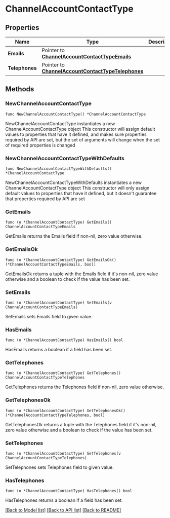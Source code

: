 # ChannelAccountContactType

## Properties

Name | Type | Description | Notes
------------ | ------------- | ------------- | -------------
**Emails** | Pointer to [**ChannelAccountContactTypeEmails**](ChannelAccountContactTypeEmails.md) |  | [optional] 
**Telephones** | Pointer to [**ChannelAccountContactTypeTelephones**](ChannelAccountContactTypeTelephones.md) |  | [optional] 

## Methods

### NewChannelAccountContactType

`func NewChannelAccountContactType() *ChannelAccountContactType`

NewChannelAccountContactType instantiates a new ChannelAccountContactType object
This constructor will assign default values to properties that have it defined,
and makes sure properties required by API are set, but the set of arguments
will change when the set of required properties is changed

### NewChannelAccountContactTypeWithDefaults

`func NewChannelAccountContactTypeWithDefaults() *ChannelAccountContactType`

NewChannelAccountContactTypeWithDefaults instantiates a new ChannelAccountContactType object
This constructor will only assign default values to properties that have it defined,
but it doesn't guarantee that properties required by API are set

### GetEmails

`func (o *ChannelAccountContactType) GetEmails() ChannelAccountContactTypeEmails`

GetEmails returns the Emails field if non-nil, zero value otherwise.

### GetEmailsOk

`func (o *ChannelAccountContactType) GetEmailsOk() (*ChannelAccountContactTypeEmails, bool)`

GetEmailsOk returns a tuple with the Emails field if it's non-nil, zero value otherwise
and a boolean to check if the value has been set.

### SetEmails

`func (o *ChannelAccountContactType) SetEmails(v ChannelAccountContactTypeEmails)`

SetEmails sets Emails field to given value.

### HasEmails

`func (o *ChannelAccountContactType) HasEmails() bool`

HasEmails returns a boolean if a field has been set.

### GetTelephones

`func (o *ChannelAccountContactType) GetTelephones() ChannelAccountContactTypeTelephones`

GetTelephones returns the Telephones field if non-nil, zero value otherwise.

### GetTelephonesOk

`func (o *ChannelAccountContactType) GetTelephonesOk() (*ChannelAccountContactTypeTelephones, bool)`

GetTelephonesOk returns a tuple with the Telephones field if it's non-nil, zero value otherwise
and a boolean to check if the value has been set.

### SetTelephones

`func (o *ChannelAccountContactType) SetTelephones(v ChannelAccountContactTypeTelephones)`

SetTelephones sets Telephones field to given value.

### HasTelephones

`func (o *ChannelAccountContactType) HasTelephones() bool`

HasTelephones returns a boolean if a field has been set.


[[Back to Model list]](../README.md#documentation-for-models) [[Back to API list]](../README.md#documentation-for-api-endpoints) [[Back to README]](../README.md)


